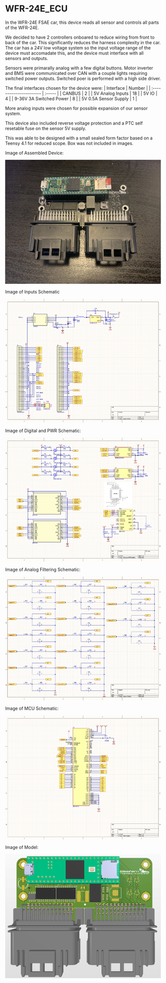 # WFR-24E_ECU

In the WFR-24E FSAE car, this device reads all sensor and controls all parts of the WFR-24E.

We decided to have 2 controllers onboared to reduce wiring from front to back of the car.
This significantly reduces the harness complexity in the car.
The car has a 24V low voltage system so the input voltage range of the device must accomadate this, and the device must interface with all sensors and outputs.

Sensors were primarally analog with a few digital buttons.
Motor inverter and BMS were communicated over CAN with a couple lights requiring switched power outputs.
Switched poer is performed with a high side driver.


The final interfaces chosen for the device were:
| Interface               | Number |
| :---------------------- | :----- |
| CANBUS                  | 2      |
| 5V Analog Inputs        | 18     |
| 5V IO                   | 4      |
| 9-36V 3A Switched Power | 8      |
| 5V 0.5A Sensor Supply   | 1      |

More analog inputs were chosen for possible expansion of our sensor system.

This device also included reverse voltage protection and a PTC self resetable fuse on the sensor 5V supply.

This was able to be designed with a small sealed form factor based on a Teensy 4.1 for reduced scope.
Box was not included in images.

Image of Assembled Device:

<img src="WFR-24E_ECU_Device.jpg" alt="Schematic" height="400"/>

Image of Inputs Schematic

<img src="WFR-24E_ECU_Schematic_Inputs.png" alt="Schematic" height="400"/>

Image of Digital and PWR Schematic:

<img src="WFR-24E_ECU_Schematic_DigitalandPWR.png" alt="Schematic" height="400"/>

Image of Analog Filtering Schematic:

<img src="WFR-24E_ECU_Schematic_Analog.png" alt="Schematic" height="400"/>

Image of MCU Schematic:

<img src="WFR-24E_ECU_Schematic_MCU.png" alt="Schematic" height="400"/>

Image of Model:

<img src="WFR-24E_ECU_Model.png" alt="Schematic" height="400"/>
